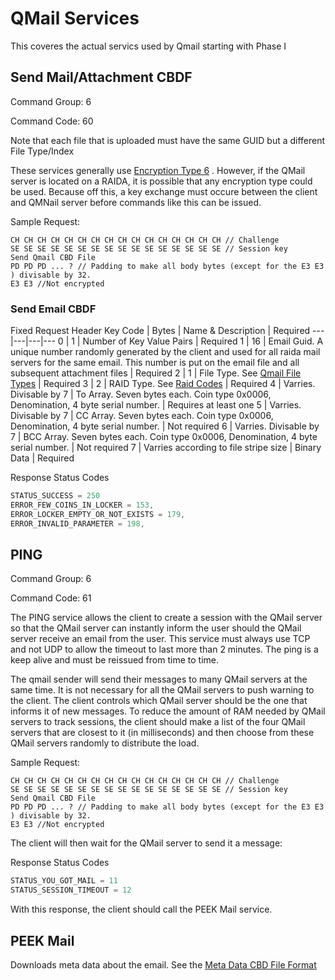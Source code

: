 # QMail Services
This coveres the actual servics used by Qmail starting with Phase I

## Send Mail/Attachment CBDF
Command Group: 6

Command Code: 60

Note that each file that is uploaded must have the same GUID but a different File Type/Index

These services generally use [Encryption Type 6](https://github.com/worthingtonse/client-prompts/blob/main/CONTEXT/request-header-format-for-256-bit-encryption.md#encryption-type-6) . However, if the QMail server is located on a RAIDA, it is possible that any encryption type could be used. Because off this, a key exchange must occure between the client and QMNail server before commands like this can be issued. 

Sample Request:
```
CH CH CH CH CH CH CH CH CH CH CH CH CH CH CH CH // Challenge
SE SE SE SE SE SE SE SE SE SE SE SE SE SE SE SE // Session key
Send Qmail CBD File
PD PD PD ... ? // Padding to make all body bytes (except for the E3 E3 ) divisable by 32.
E3 E3 //Not encrypted
```

### Send Email CBDF
Fixed Request Header
Key Code | Bytes | Name & Description | Required
---|---|---|---
0 |  1 | Number of Key Value Pairs | Required
1 | 16 | Email Guid. A unique number randomly generated by the client and used for all raida mail servers for the same email. This number is put on the email file and all subsequent attachment files | Required
2 | 1 | File Type. See [Qmail File Types](https://github.com/worthingtonse/client-prompts/blob/main/Ideas%20In%20Progress/QMAIL/qmail-file-types.md#qmail-file-types) | Required
3 | 2 | RAID Type. See [Raid Codes](raid-codes.md) | Required
4 |  Varries. Divisable by 7 | To Array. Seven bytes each. Coin type 0x0006, Denomination, 4 byte serial number. | Requires at least one
5 |  Varries. Divisable by 7 | CC Array. Seven bytes each. Coin type 0x0006, Denomination, 4 byte serial number. | Not required
6 |  Varries. Divisable by 7 | BCC Array. Seven bytes each. Coin type 0x0006, Denomination, 4 byte serial number. | Not required
7 |  Varries according to file stripe size  | Binary Data | Required

Response Status Codes
```C
STATUS_SUCCESS = 250
ERROR_FEW_COINS_IN_LOCKER = 153,
ERROR_LOCKER_EMPTY_OR_NOT_EXISTS = 179,
ERROR_INVALID_PARAMETER = 198,
```


## PING
Command Group: 6

Command Code: 61

The PING service allows the client to create a session with the QMail server so that the QMail server can instantly  inform the user should the QMail server receive an email from the user. This service must always use TCP and not UDP to allow the timeout to last more than 2 minutes. The ping is a keep alive and must be reissued from time to time. 

The qmail sender will send their messages to many QMail servers at the same time. It is not necessary for all the QMail servers to push warning to the client. The client controls which QMail server should be the one that informs it of new messages. To reduce the amount of RAM needed by QMail servers to track sessions, the client should make a list of the four QMail servers that are closest to it (in milliseconds) and then choose from these QMail servers randomly to distribute the load. 

Sample Request:
```
CH CH CH CH CH CH CH CH CH CH CH CH CH CH CH CH // Challenge
SE SE SE SE SE SE SE SE SE SE SE SE SE SE SE SE // Session key
Send Qmail CBD File
PD PD PD ... ? // Padding to make all body bytes (except for the E3 E3 ) divisable by 32.
E3 E3 //Not encrypted
```

The client will then wait for the QMail server to send it a message:

Response Status Codes
```C
STATUS_YOU_GOT_MAIL = 11
STATUS_SESSION_TIMEOUT = 12
```
With this response, the client should call the PEEK Mail service. 

## PEEK Mail
Downloads meta data about the email. See the [Meta Data CBD File Format](meta-file-format.md )
